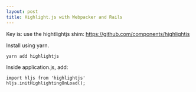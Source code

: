 ```yaml
---
layout: post
title: Highlight.js with Webpacker and Rails
---
```


Key is: use the hightlightjs shim: https://github.com/components/highlightjs

Install using yarn.
```
yarn add highlightjs
```

Inside application.js, add:
```
import hljs from 'highlightjs'
hljs.initHighlightingOnLoad();
```
